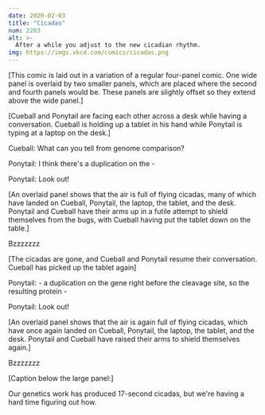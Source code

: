 ```yaml
---
date: 2020-02-03
title: "Cicadas"
num: 2263
alt: >-
  After a while you adjust to the new cicadian rhythm.
img: https://imgs.xkcd.com/comics/cicadas.png
---
```

[This comic is laid out in a variation of a regular four-panel comic. One wide panel is overlaid by two smaller panels, which are placed where the second and fourth panels would be. These panels are slightly offset so they extend above the wide panel.]

[Cueball and Ponytail are facing each other across a desk while having a conversation. Cueball is holding up a tablet in his hand while Ponytail is typing at a laptop on the desk.]

Cueball: What can you tell from genome comparison?

Ponytail: I think there's a duplication on the -

Ponytail: Look out!

[An overlaid panel shows that the air is full of flying cicadas, many of which have landed on Cueball, Ponytail, the laptop, the tablet, and the desk. Ponytail and Cueball have their arms up in a futile attempt to shield themselves from the bugs, with Cueball having put the tablet down on the table.]

Bzzzzzzz

[The cicadas are gone, and Cueball and Ponytail resume their conversation. Cueball has picked up the tablet again]

Ponytail: - a duplication on the gene right before the cleavage site, so the resulting protein -

Ponytail: Look out!

[An overlaid panel shows that the air is again full of flying cicadas, which have once again landed on Cueball, Ponytail, the laptop, the tablet, and the desk. Ponytail and Cueball have raised their arms to shield themselves again.]

Bzzzzzzz

[Caption below the large panel:]

Our genetics work has produced 17-second cicadas, but we're having a hard time figuring out how.
